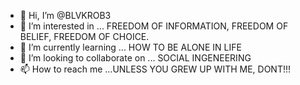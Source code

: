 - 👋 Hi, I’m @BLVKROB3
- 👀 I’m interested in ... FREEDOM OF INFORMATION, FREEDOM OF BELIEF, FREEDOM OF CHOICE.
- 🌱 I’m currently learning ... HOW TO BE ALONE IN LIFE
- 💞️ I’m looking to collaborate on ... SOCIAL INGENEERING
- 📫 How to reach me ...UNLESS YOU GREW UP WITH ME, DONT!!!

<!---
BLVKROB3/BLVKROB3 is a ✨ special ✨ repository because its `README.md` (this file) appears on your GitHub profile.
You can click the Preview link to take a look at your changes.
--->
